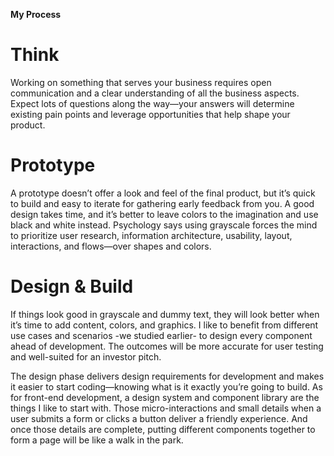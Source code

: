 **My Process**

# Think
Working on something that serves your business requires open communication and a clear understanding of all the business aspects. Expect lots of questions along the way—your answers will determine existing pain points and leverage opportunities that help shape your product.

# Prototype
A prototype doesn’t offer a look and feel of the final product, but it’s quick to build and easy to iterate for gathering early feedback from you. A good design takes time, and it’s better to leave colors to the imagination and use black and white instead. Psychology says using grayscale forces the mind to prioritize user research, information architecture, usability, layout, interactions, and flows—over shapes and colors.

# Design & Build
If things look good in grayscale and dummy text, they will look better when it’s time to add content, colors, and graphics. I like to benefit from different use cases and scenarios -we studied earlier- to design every component ahead of development. The outcomes will be more accurate for user testing and well-suited for an investor pitch.

The design phase delivers design requirements for development and makes it easier to start coding—knowing what is it exactly you’re going to build. As for front-end development, a design system and component library are the things I like to start with. Those micro-interactions and small details when a user submits a form or clicks a button deliver a friendly experience. And once those details are complete, putting different components together to form a page will be like a walk in the park.
